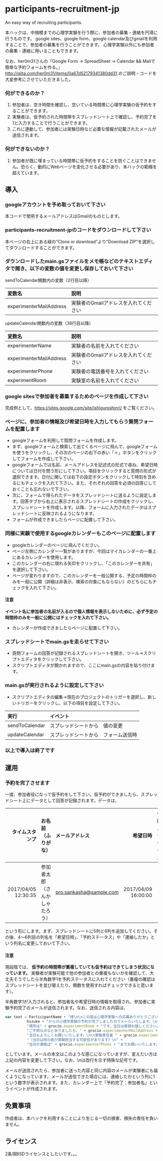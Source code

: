 # participants-recruitment-jp
An easy way of recruiting participants.

本ハックは、中規模までの心理学実験を行う際に、参加者の募集・連絡を円滑に行うものです。
google sites、google form、google calendar及びgmailを利用することで、参加者の募集を行うことができます。
心理学実験以外にも参加者の募集・連絡に用いることもできます。

なお、her0m31さんの「Google Form -> SpreadSheet -> Calendar && Mailで簡単な予約フォームを作る。」
http://qiita.com/her0m31/items/0a67d52179341380dd31
のご説明・コードを大変参考にさせていただきました。

### 何ができるのか？
1. 参加者は、空き時間を確認し、空いている時間帯に心理学実験の仮予約をすることができます。
1. 実験者は、仮予約された時間帯をスプレッドシート上で確認し、予約完了を1と入力することで行うことができます。
1. これに連動して、参加者には実験日時など必要な情報が記載されたメールが送信されます。

### 何ができないのか？
1. 参加者が既に埋まっている時間帯に仮予約をすることを防ぐことはできません。恐らく、動的にWebページを変化させる必要があり、本ハックの範疇を超えています。

## 導入
### googleアカウントを予め取っておいて下さい
本コードで使用するメールアドレスはGmailのものとします。

### participants-recruitment-jpのコードをダウンロードして下さい
本ページの右上にある緑の"Clone or download"より"Download ZIP"を選択してダウンロードすることができます。

### ダウンロードしたmain.gsファイルをメモ帳などのテキストエディタで開き、以下の変数の値を変更し保存しておいて下さい

sendToCalendar関数内の変数（2行目以降）

| 変数名 | 説明 |
|:---|:---|
| experimenterMailAddress | 実験者のGmailアドレスを入れてください |

updateCalendar関数内の変数（36行目以降）

| 変数名 | 説明 |
|:---|:---|
| experimenterName | 実験者の名前を入れてください |
| experimenterMailAddress | 実験者のGmailアドレスを入れてください |
| experimenterPhone | 実験者の電話番号を入れてください |
| experimentRoom | 実験室の名前を入れてください |
  
### google sitesで参加者を募集するためのページを作成して下さい
完成例として、https://sites.google.com/site/ishiguroshinri/ をご覧ください。
  
### ページに、参加者の情報及び希望日時を入力してもらう質問フォームを配置します
- googleフォームを利用して質問フォームを作成します。
- まず、googleフォームと検索して出てくるページに飛んで、googleフォームを使うをクリックし、その次のページの右下の赤い「＋」ボタンをクリックしてフォームを作成して下さい。
- googleフォームでは名前、メールアドレスを記述式の形式で尋ね、希望日時については日付を問う形にして下さい。項目をクリックすると質問の形式が選択できます。日付に関しては右下の設定ボタンをクリックして時刻を含めるにもチェックを入れて下さい。また、それぞれの回答を必須の回答にしておくことも忘れないで下さい。
- 次に、フォームで得られたデータをスプレッドシートに送るように設定します。回答タブから右上に表示されるスプレッドシートの作成をクリックし、スプレッドシートを作成します。以降、フォームに入力されたデータはスプレッドシートに反映されるようになります。
- フォームが作成できましたらページに配置して下さい。

### 同様に実験で使用するgoogleカレンダーもこのページに配置します
- googleカレンダーのページに飛んでください。
- ページ左側にカレンダー一覧がありますが、今回はマイカレンダーの一番上にあるカレンダーを使用します。
- このカレンダーの右に現れる矢印をクリックし、「このカレンダーを共有」を選択して下さい。
- ページが変わりますので、このカレンダーを一般公開する、予定の時間枠のみを一般に公開（詳細は非表示、検索の対象にもならない）のどちらにもチェックを入れて下さい。
#### 注意
**イベント名に参加者の名前が入るので個人情報を表示しないために、必ず予定の時間枠のみを一般に公開にはチェックを入れて下さい。**

- カレンダーが作成できましたらページに配置して下さい。

### スプレッドシートでmain.gsを走らせて下さい
- 質問フォームの回答が記録されるスプレッドシートを開き、ツール->スクリプトエディタをクリックして下さい。
- スクリプトエディタが開かれますので、ここにmain.gsの内容を貼り付けます。

### main.gsが実行されるように設定して下さい
- スクリプトエディタの編集->現在のプロジェクトのトリガーを選択し、新しいトリガーをクリックし、以下の項目を設定して下さい。

| 実行 | イベント |
|:---|:---|
| sendToCalendar |スプレッドシートから　値の変更 |
| updateCalendar | スプレッドシートから　フォーム送信時 |

### 以上で導入は終了です

## 運用
### 予約を完了させます
一度、参加者役になって仮予約をして下さい。仮予約ができましたら、スプレッドシート上にデータとして回答が記録されます。データは、

| タイムスタンプ | お名前（ふりがな） | メールアドレス | 希望日時 | 予約ステータス | 連絡したか |
|---:|:---|:---|---:|---:|---:|
| 2017/04/05 12:30:35 | 参加者太郎（さんかしゃたろう） | pro.sankasha@sample.com | 2017/04/09 16:00:00 |  |  |

という形にします。まず、スプレッドシートに5列と6列を追加してください。その後、4〜6列目の列名を「希望日時」、「予約ステータス」や「連絡したか」という列名に変更しておいて下さい。

#### 注意
現段階では、
**仮予約の時間帯が重複していても仮予約はできてしまう状況になっています。**
実験者が実験可能で他の参加者との重複もないかを確認して、大丈夫そうでしたら半角数字1を予約ステータスに入れてください（重複の確認はスプレッドシートを並び替えたり、関数を使用すればチェックできると思います）。

半角数字1が入力されると、参加者名や希望日時の情報を取得され、参加者に実験予約完了のメールが送信されます。なお、送信される内容は、
```js
var text = ParticipantName + "様\n\nこの度は心理学実験への応募ありがとうございました。\n" +
          hizuke + "からの心理学実験の予約が完了しましたのでメールいたします。\n" +
          "場所は" + grocio.experimentRoom + "です。当日は直接お越しください。\n" +
          "ご不明な点などありましたら、" + grocio.experimenterMailAddress +"までご連絡ください。\n" +
          "当日もよろしくお願いいたします。\n\n実験責任者 " + grocio.experimenterName +
          "（当日は他の者が実験担当する可能性があります）\n" +
          "当日の連絡は" + grocio.experimenterPhone + "までお願いいたします。";
```
としています。メールの本文はこのような感じになっていますが、変えたい方は上記の内容を変更して下さい。なお、\nは改行を示す特殊な記号です。

メールが送信されたら、参加者に送った内容と同じ内容のメールが実験者にも届くようになっています。メールが送信できた場合には、連絡したかという列に1という数字が表示されます。また、カレンダー上で「予約完了：参加者名」というイベントが作成されます。

## 免責事項
作成者は、本ハックを利用することにより生じる一切の損害、損失の責任を負いません。

## ライセンス
2条項BSDライセンスとしたいです。。。
